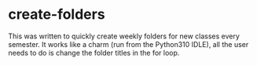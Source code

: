 # create-folders
This was written to quickly create weekly folders for new classes every semester. It works like a charm (run from the Python310 IDLE), all the user needs to do is change the folder titles  in the for loop. 
